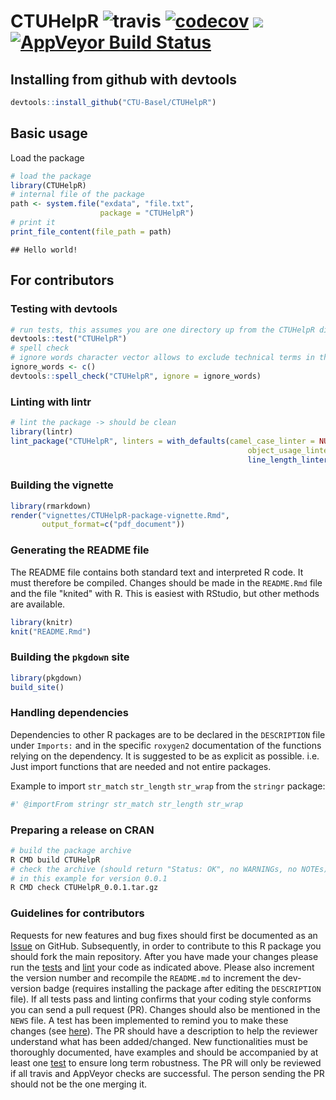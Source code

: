 
<!-- README.md is generated from README.Rmd. Please edit that file -->


# CTUHelpR ![travis](https://api.travis-ci.com/CTU-Basel/CTUHelpR.svg?branch=master) [![codecov](https://codecov.io/github/CTU-Basel/CTUHelpR/branch/master/graphs/badge.svg)](https://codecov.io/github/CTU-Basel/CTUHelpR) [![](https://img.shields.io/badge/dev%20version-0.0.1-blue.svg)](https://github.com/CTU-Basel/CTUHelpR) [![AppVeyor Build Status](https://ci.appveyor.com/api/projects/status/github/CTU-Basel/CTUHelpR?branch=master&svg=true)](https://ci.appveyor.com/project/CTU-Basel/CTUHelpR)

## Installing from github with devtools


```r
devtools::install_github("CTU-Basel/CTUHelpR")
```

## Basic usage
Load the package

```r
# load the package
library(CTUHelpR)
# internal file of the package
path <- system.file("exdata", "file.txt",
                    package = "CTUHelpR")
# print it
print_file_content(file_path = path)
```

```
## Hello world!
```

## For contributors
### Testing with devtools


```r
# run tests, this assumes you are one directory up from the CTUHelpR dir
devtools::test("CTUHelpR")
# spell check
# ignore words character vector allows to exclude technical terms in the check
ignore_words <- c()
devtools::spell_check("CTUHelpR", ignore = ignore_words)
```

### Linting with lintr


```r
# lint the package -> should be clean
library(lintr)
lint_package("CTUHelpR", linters = with_defaults(camel_case_linter = NULL,
                                                     object_usage_linter = NULL,
                                                     line_length_linter(125)))
```

### Building the vignette

```r
library(rmarkdown)
render("vignettes/CTUHelpR-package-vignette.Rmd",
       output_format=c("pdf_document"))
```

### Generating the README file

The README file contains both standard text and interpreted R code.
It must therefore be compiled. Changes should be made in the `README.Rmd`
file and the file "knited" with R. This is easiest with RStudio, but other
methods are available.


```r
library(knitr)
knit("README.Rmd")
```

### Building the `pkgdown` site

```r
library(pkgdown)
build_site()
```

### Handling dependencies

Dependencies to other R packages are to be declared in the `DESCRIPTION` file under `Imports:` and in
the specific `roxygen2` documentation of the functions relying on the dependency. It is suggested to
be as explicit as possible. i.e. Just import functions that are needed and not entire packages.

Example to import `str_match` `str_length` `str_wrap` from the `stringr` package:

```r
#' @importFrom stringr str_match str_length str_wrap
```

### Preparing a release on CRAN

```bash
# build the package archive
R CMD build CTUHelpR
# check the archive (should return "Status: OK", no WARNINGs, no NOTEs)
# in this example for version 0.0.1
R CMD check CTUHelpR_0.0.1.tar.gz
```

### Guidelines for contributors

Requests for new features and bug fixes should first be documented as an
[Issue](https://github.com/) on GitHub.
Subsequently, in order to contribute to this R package you should fork the main repository.
After you have made your changes please run the 
[tests](README.md#testing-with-devtools)
and 
[lint](README.md#linting-with-lintr) your code as 
indicated above. Please also increment the version number and recompile the
`README.md` to increment the dev-version badge (requires installing the
package after editing the `DESCRIPTION` file). If all tests pass and linting
confirms that your coding style conforms you can send a pull request (PR).
Changes should also be mentioned in the `NEWS` file. A test has been implemented
to remind you to make these changes (see [here](tests/testthat/test-version_diff.R)).
The PR should have a description to help the reviewer understand what has been 
added/changed. New functionalities must be thoroughly documented, have examples 
and should be accompanied by at least one [test](tests/testthat/) to ensure long term 
robustness. The PR will only be reviewed if all travis and AppVeyor checks are successful. 
The person sending the PR should not be the one merging it.
